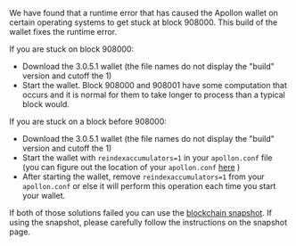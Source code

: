 We have found that a runtime error that has caused the Apollon wallet on certain operating systems to get stuck at block 908000. This build of the wallet fixes the runtime error.

If you are stuck on block 908000:
- Download the 3.0.5.1 wallet (the file names do not display the "build" version and cutoff the 1)
- Start the wallet. Block 908000 and 908001 have some computation that occurs and it is normal for them to take longer to process than a typical block would.

If you are stuck on a block before 908000:
- Download the 3.0.5.1 wallet (the file names do not display the "build" version and cutoff the 1)
- Start the wallet with `reindexaccumulators=1` in your `apollon.conf` file (you can figure out the location of your `apollon.conf` [here](https://apollon.freshdesk.com/support/solutions/articles/30000004664-where-are-my-wallet-dat-blockchain-and-configuration-conf-files-located-) )
- After starting the wallet, remove `reindexaccumulators=1` from your `apollon.conf` or else it will perform this operation each time you start your wallet.

If both of those solutions failed you can use the [blockchain snapshot](http://178.254.23.111/~pub/Apollon/Daily-Snapshots-Html/Apollon-Daily-Snapshots.html). If using the snapshot, please carefully follow the instructions on the snapshot page.